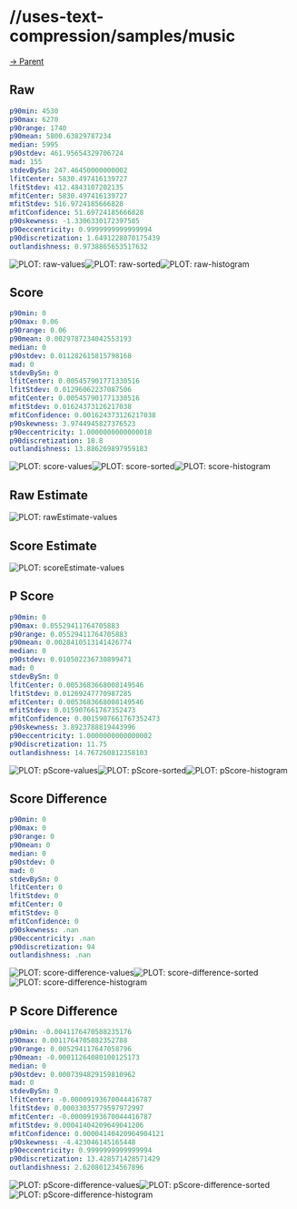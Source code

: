 
# //uses-text-compression/samples/music

[→ Parent](../..)


## Raw


```yaml
p90min: 4530
p90max: 6270
p90range: 1740
p90mean: 5800.63829787234
median: 5995
p90stdev: 461.95654329706724
mad: 155
stdevBySn: 247.46450000000002
lfitCenter: 5830.497416139727
lfitStdev: 412.4843107202135
mfitCenter: 5830.497416139727
mfitStdev: 516.9724185666828
mfitConfidence: 51.69724185666828
p90skewness: -1.3306330172397585
p90eccentricity: 0.9999999999999994
p90discretization: 1.6491228070175439
outlandishness: 0.9738865653517632

```

![PLOT: raw-values](./raw/values.svg)![PLOT: raw-sorted](./raw/sorted.svg)![PLOT: raw-histogram](./raw/histogram.svg)
## Score


```yaml
p90min: 0
p90max: 0.06
p90range: 0.06
p90mean: 0.0029787234042553193
median: 0
p90stdev: 0.011282615815798168
mad: 0
stdevBySn: 0
lfitCenter: 0.005457901771330516
lfitStdev: 0.01296062237087506
mfitCenter: 0.005457901771330516
mfitStdev: 0.01624373126217038
mfitConfidence: 0.001624373126217038
p90skewness: 3.9744945827376523
p90eccentricity: 1.0000000000000018
p90discretization: 18.8
outlandishness: 13.886269897959183

```

![PLOT: score-values](./score/values.svg)![PLOT: score-sorted](./score/sorted.svg)![PLOT: score-histogram](./score/histogram.svg)
## Raw Estimate

![PLOT: rawEstimate-values](./rawEstimate/values.svg)
## Score Estimate

![PLOT: scoreEstimate-values](./scoreEstimate/values.svg)
## P Score


```yaml
p90min: 0
p90max: 0.05529411764705883
p90range: 0.05529411764705883
p90mean: 0.0028410513141426774
median: 0
p90stdev: 0.010502236730899471
mad: 0
stdevBySn: 0
lfitCenter: 0.0053683668008149546
lfitStdev: 0.01269247770987285
mfitCenter: 0.0053683668008149546
mfitStdev: 0.015907661767352473
mfitConfidence: 0.0015907661767352473
p90skewness: 3.8923788819443996
p90eccentricity: 1.0000000000000002
p90discretization: 11.75
outlandishness: 14.767260812358103

```

![PLOT: pScore-values](./pScore/values.svg)![PLOT: pScore-sorted](./pScore/sorted.svg)![PLOT: pScore-histogram](./pScore/histogram.svg)
## Score Difference


```yaml
p90min: 0
p90max: 0
p90range: 0
p90mean: 0
median: 0
p90stdev: 0
mad: 0
stdevBySn: 0
lfitCenter: 0
lfitStdev: 0
mfitCenter: 0
mfitStdev: 0
mfitConfidence: 0
p90skewness: .nan
p90eccentricity: .nan
p90discretization: 94
outlandishness: .nan

```

![PLOT: score-difference-values](./score-difference/values.svg)![PLOT: score-difference-sorted](./score-difference/sorted.svg)![PLOT: score-difference-histogram](./score-difference/histogram.svg)
## P Score Difference


```yaml
p90min: -0.0041176470588235176
p90max: 0.0011764705882352788
p90range: 0.005294117647058796
p90mean: -0.00011264080100125173
median: 0
p90stdev: 0.0007394829159810962
mad: 0
stdevBySn: 0
lfitCenter: -0.00009193670044416787
lfitStdev: 0.00033035779597972997
mfitCenter: -0.00009193670044416787
mfitStdev: 0.00041404209649041206
mfitConfidence: 0.00004140420964904121
p90skewness: -4.423046145165448
p90eccentricity: 0.9999999999999994
p90discretization: 13.428571428571429
outlandishness: 2.620801234567896

```

![PLOT: pScore-difference-values](./pScore-difference/values.svg)![PLOT: pScore-difference-sorted](./pScore-difference/sorted.svg)![PLOT: pScore-difference-histogram](./pScore-difference/histogram.svg)